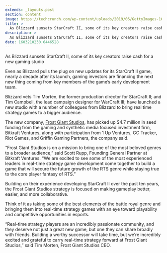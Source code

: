 ```yaml
--- 
extends: _layouts.post 
section: content 
image: https://techcrunch.com/wp-content/uploads/2019/06/GettyImages-1010650972.jpg?w=711 
title: > 
  As Blizzard sunsets StarCraft II, some of its key creators raise cash for a new gaming studio – TechCrunch 
description: > 
  As Blizzard sunsets StarCraft II, some of its key creators raise cash for a new gaming studioEven as Blizzard pulls the plug on new updates for its StarCraft II game, nearly a decade after its launch, gaming investors are financing the next new thing coming from key members of the game’s early development team.Blizzard vets Tim Morten, the former production director for StarCraft II; and Tim Campbell, the lead campaign designer for WarCraft III; have launched a new studio with a number of colleagues from Blizzard to bring real time strategy games to a bigger audience.“Frost Giant Studios is on a mission to bring one of the most beloved genres to a broader audience,” said Scott Rupp, Founding General Partner at Bitkraft Ventures.Think of it as taking some of the best elements of the battle royal genre and bringing them into real-time strategy games with an eye toward playability and competitive opportunities in esports.Building a worthy successor will take time, but we’re incredibly excited and grateful to carry real-time strategy forward at Frost Giant Studios,” said Tim Morten, Frost Giant Studios CEO. 
date: 1603210230.6446528 
--- 
```

<div><p>As Blizzard sunsets StarCraft II, some of its key creators raise cash for a new gaming studio</p><p dir="ltr">Even as Blizzard pulls the plug on new updates for its StarCraft II game, nearly a decade after its launch, gaming investors are financing the next new thing coming from key members of the game&#8217;s early development team.</p>
<p dir="ltr">Blizzard vets Tim Morten, the former production director for StarCraft II; and Tim Campbell, the lead campaign designer for WarCraft III; have launched a new studio with a number of colleagues from Blizzard to bring real time strategy games to a bigger audience.</p>
<p dir="ltr">The new company, <a href="https://www.frostgiant.com/">Frost Giant Studios</a>, has picked up $4.7 million in seed funding from the gaming and synthetic media focused investment firm, Bitkraft Ventures, along with participation from 1 Up Ventures, GC Tracker, Riot Games, and Griffin Gaming Partners, the company said.</p><p class="piano-inline-promo"></p>
<p dir="ltr">&#8220;Frost Giant Studios is on a mission to bring one of the most beloved genres to a broader audience,&#8221; said Scott Rupp, Founding General Partner at Bitkraft Ventures. &#8220;We are excited to see some of the most experienced leaders in real-time strategy game development come together to build a game that will secure the future growth of the RTS genre while staying true to the core player fantasy of RTS.&#8221;</p>
<p dir="ltr">Building on their experience developing StarCraft II over the past ten years, the Frost Giant Studios strategy is focused on making gameplay better, easier, and more collaborative.</p>
<p dir="ltr">Think of it as taking some of the best elements of the battle royal genre and bringing them into real-time strategy games with an eye toward playability and competitive opportunities in esports.</p>
<p dir="ltr">&#8220;Real-time strategy players are an incredibly passionate community, and they deserve not just a great new game, but one they can share broadly with friends. Building a worthy successor will take time, but we&#8217;re incredibly excited and grateful to carry real-time strategy forward at Frost Giant Studios,&#8221; said Tim Morten, Frost Giant Studios CEO.</p>
<p dir="ltr">
			</p></div>